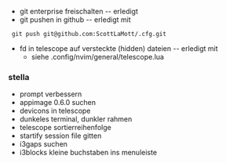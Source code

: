 - git enterprise freischalten   -- erledigt
- git pushen in github          -- erledigt mit
```
 git push git@github.com:ScottLaMott/.cfg.git
```

- fd in telescope auf versteckte (hidden) dateien -- erledigt mit
  - siehe .config/nvim/general/telescope.lua


### stella
- prompt verbessern
- appimage 0.6.0 suchen
- devicons in telescope
- dunkeles terminal, dunkler rahmen
- telescope sortierreihenfolge
- startify session file gitten
- i3gaps suchen
- i3blocks kleine buchstaben ins menuleiste
